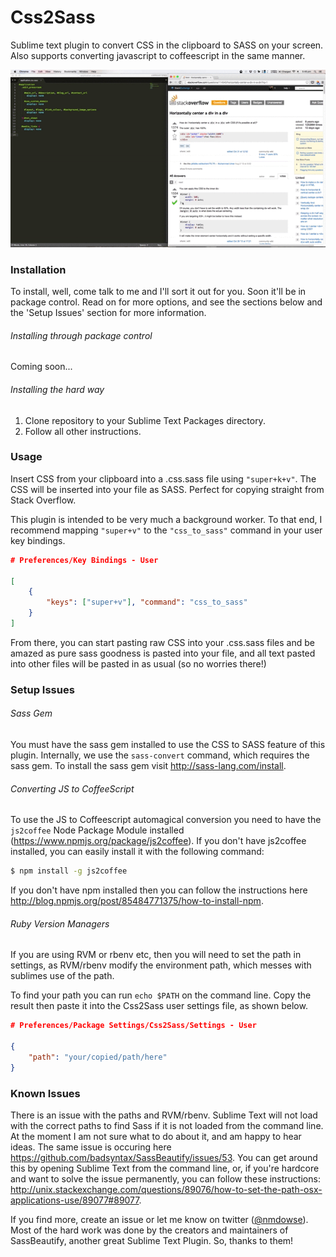 Css2Sass
========

Sublime text plugin to convert CSS in the clipboard to SASS on your screen. Also supports converting javascript to coffeescript in the same manner.

![demo](images/Css2Sass.gif)

### Installation

To install, well, come talk to me and I'll sort it out for you. Soon it'll be in package control. Read on for more options, and see the sections below and the 'Setup Issues' section for more information.

###### Installing through package control

Coming soon...

###### Installing the hard way

1. Clone repository to your Sublime Text Packages directory.
2. Follow all other instructions.

### Usage

Insert CSS from your clipboard into a .css.sass file using `"super+k+v"`. The CSS will be inserted into your file as SASS. Perfect for copying straight from Stack Overflow.

This plugin is intended to be very much a background worker. To that end, I recommend mapping `"super+v"` to the `"css_to_sass"` command in your user key bindings. 

```json
# Preferences/Key Bindings - User

[
    {
        "keys": ["super+v"], "command": "css_to_sass"
    }
]
```

From there, you can start pasting raw CSS into your .css.sass files and be amazed as pure sass goodness is pasted into your file, and all text pasted into other files will be pasted in as usual (so no worries there!)

### Setup Issues

###### Sass Gem

You must have the sass gem installed to use the CSS to SASS feature of this plugin. Internally, we use the `sass-convert` command, which requires the sass gem. To install the sass gem visit http://sass-lang.com/install.

###### Converting JS to CoffeeScript

To use the JS to Coffeescript automagical conversion you need to have the `js2coffee` Node Package Module installed (https://www.npmjs.org/package/js2coffee). If you don't have js2coffee installed, you can easily install it with the following command:

```bash
$ npm install -g js2coffee
```

If you don't have npm installed then you can follow the instructions here http://blog.npmjs.org/post/85484771375/how-to-install-npm. 

###### Ruby Version Managers

If you are using RVM or rbenv etc, then you will need to set the path in settings, as RVM/rbenv modify the environment path, which messes with sublimes use of the path.

To find your path you can run `echo $PATH` on the command line. Copy the result then paste it into the Css2Sass user settings file, as shown below.

```json
# Preferences/Package Settings/Css2Sass/Settings - User

{
    "path": "your/copied/path/here"
}
```

### Known Issues

There is an issue with the paths and RVM/rbenv. Sublime Text will not load with the correct paths to find Sass if it is not loaded from the command line. At the moment I am not sure what to do about it, and am happy to hear ideas. The same issue is occuring here https://github.com/badsyntax/SassBeautify/issues/53. You can get around this by opening Sublime Text from the command line, or, if you're hardcore and want to solve the issue permanently, you can follow these instructions: http://unix.stackexchange.com/questions/89076/how-to-set-the-path-osx-applications-use/89077#89077.

If you find more, create an issue or let me know on twitter ([@nmdowse](http://www.twitter.com/nmdowse "Nick Dowse twitter")). Most of the hard work was done by the creators and maintainers of SassBeautify, another great Sublime Text Plugin. So, thanks to them!
